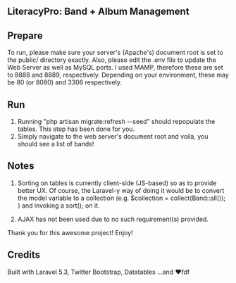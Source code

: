 
## LiteracyPro: Band + Album Management

## Prepare
To run, please make sure your server's (Apache's) document root is set to the public/ directory exactly.
Also, please edit the .env file to update the Web Server as well as MySQL ports. I used MAMP, therefore these are set to 8888 and 8889, respectively. Depending on your environment, these may be 80 (or 8080) and 3306 respectively.

## Run
1. Running "php artisan migrate:refresh --seed" should repopulate the tables. This step has been done for you.
2. Simply navigate to the web server's document root and voila, you should see a list of bands!

## Notes
1. Sorting on tables is currently client-side (JS-based) so as to provide better UX. Of course, the Laravel-y way of doing it would be to convert the model variable to a collection (e.g. $collection = collect(Band::all()); ) and invoking a sort(); on it.

2. AJAX has not been used due to no such requirement(s) provided.

Thank you for this awesome project! Enjoy!

## Credits
Built with Laravel 5.3, Twitter Bootstrap, Datatables ...and &hearts;fdf
